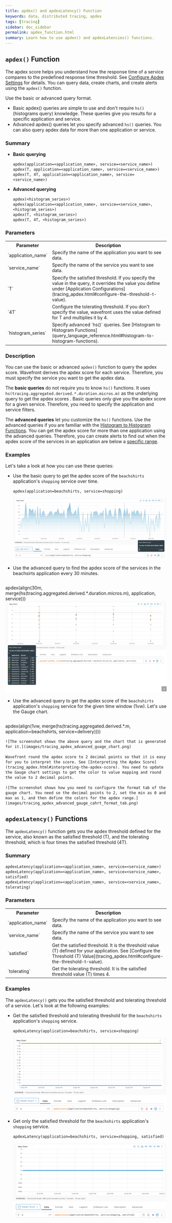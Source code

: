 ```yaml
---
title: apdex() and apdexLatency() Function
keywords: data, distributed tracing, apdex
tags: [tracing]
sidebar: doc_sidebar
permalink: apdex_function.html
summary: Learn how to use apdex() and apdexLatencies() functions.
---
```


## `apdex()` Function

The apdex score helps you understand how the response time of a service compares to the predefined response time threshold. See [Configure Apdex Settings](tracing_apdex.html) for details.
You can query data, create charts, and create alerts using the `apdex()` function.

Use the basic or advanced query format. 

* Basic apdex() queries are simple to use and don't require `hs()` (histograms query) knowledge. These queries give you results for a specific application and service. 
* Advanced apdex() queries let you specify advanced `hs()` queries. You can also query apdex data for more than one application or service.

### Summary

* **Basic querying**
  
  ```
  apdex(application=<application_name>, service=<service_name>)
  apdex(T, application=<application_name>, service=<service_name>)
  apdex(T, 4T, application=<application_name>, service=<service_name>)
  ```
  

* **Advanced querying**
  
  ```
  apdex(<histogram_series>)
  apdex(application=<application_name>, service=<service_name>, <histogram_series>)
  apdex(T, <histogram_series>)
  apdex(T, 4T, <histogram_series>)
  ```

### Parameters

<table style="width: 100;">
  <tr>
    <th width="25%">
      Parameter
    </th>
    <th width="74%">
      Description
    </th>
  </tr>
  <tr>
    <td markdown="span">
      `application_name`
    </td>
    <td markdown="span">
      Specify the name of the application you want to see data.
    </td>
  </tr>
  <tr>
    <td markdown="span">
      `service_name`
    </td>
    <td markdown="span">
      Specify the name of the service you want to see data.
    </td>
  </tr>
  <tr>
    <td markdown="span">
      `T`
    </td>
    <td markdown="span">
      Specify the satisfied threshold. If you specify the value in the query, it overrides the value you define under [Application Configurations](tracing_apdex.html#configure-the-threshold-t-value).
    </td>
  </tr>
  <tr>
    <td markdown="span">
      `4T`
    </td>
    <td markdown="span">
      Configure the tolerating threshold. If you don't specify the value, wavefront uses the value defined for T and multiplies it by 4.
    </td>
  </tr>
  <tr>
    <td markdown="span">
      `histogram_series`
    </td>
    <td markdown="span">
      Specify advanced `hs()` queries. See [Histogram to Histogram Functions](query_language_reference.html#histogram-to-histogram-functions).
    </td>
  </tr>

</table>

### Description

You can use the basic or advanced `apdex()` function to query the apdex score. Wavefront derives the apdex score for each service. Therefore, you must specify the service you want to get the apdex data.

The **basic queries** do not require you to know `hs()` functions. It uses `hs(tracing.aggregated.derived.*.duration.micros.m)` as the underlying query to get the apdex scores
. Basic queries only give you the apdex score for a given service. Therefore, you need to specify the application and service filters.

The **advanced queries** let you customize the `hs()` functions. Use the advanced queries if you are familiar with the [Histogram to Histogram Functions](query_language_reference.html#histogram-to-histogram-functions).
You can get the apdex score for more than one application using the advanced queries. Therefore, you can create alerts to find out when the apdex score of the services in an application are below a [specific range](tracing_apdex.html#interpreting-the-apdex-score).

### Examples
 Let's take a look at how you can use these queries:
 
 * Use the basic query to get the apdex score of the `beachshirts` application's `shopping` service over time.
    ```
    apdex(application=beachshirts, service=shopping)
    ```
    ![The screenshot shows the above query and the chart that is generated for it.](images/tracing_apdex_basic_query.png)
    
* Use the advanced query to find the apdex score of the services in the beachsirts application every 30 minutes.
    <pre>
apdex(align(30m, merge(hs(tracing.aggregated.derived.*.duration.micros.m), application, service)))
    </pre>
    ![The screenshot shows the above query and the chart that is generated for it.](images/tracing_apdex_advanced_query_30_minute_bucket.png)
    
* Use the advanced query to get the apdex score of the `beachshirts` application's `shopping` service for the given time window (1vw). Let's use the Gauge chart.
    <pre>
apdex(align(1vw, merge(hs(tracing.aggregated.derived.*.m, application=beachshirts, service=delivery))))
    </pre>

    ![The screenshot shows the above query and the chart that is generated for it.](images/tracing_apdex_advanced_guage_chart.png)

    Wavefront round the apdex score to 2 decimal points so that it is easy for you to interpret the score. See [Interpreting the Apdex Score](tracing_apdex.html#interpreting-the-apdex-score). You need to update the Gauge chart settings to get the color to value mapping and round the value to 2 decimal points.
    
    ![The screenshot shows how you need to configure the format tab of the gauge chart. You need se the decimal points to 2, set the min as 0 and max as 1, and then define the colors for the apdex range.](images/tracing_apdex_advanced_gauge_cahrt_format_tab.png)
    
    
## `apdexLatency()` Functions

The `apdexLatency()` function gets you the apdex threshold defined for the service, also known as the satisfied threshold (T), and the tolerating threshold, which is four times the satisfied threshold (4T).

### Summary

```
apdexLatency(application=<application_name>, service=<service_name>) 
apdexLatency(application=<application_name>, service=<service_name>, satisfied)
apdexLatency(application=<application_name>, service=<service_name>, tolerating)
```
### Parameters

<table style="width: 100;">
  <tr>
    <th width="20%">
      Parameter
    </th>
    <th width="80%">
      Description
    </th>
  </tr>
  <tr>
    <td markdown="span">
      `application_name`
    </td>
    <td markdown="span">
      Specify the name of the application you want to see data.
    </td>
  </tr>
  <tr>
    <td markdown="span">
      `service_name`
    </td>
    <td markdown="span">
      Specify the name of the service you want to see data.
    </td>
  </tr>
  <tr>
    <td markdown="span">
      `satisfied`
    </td>
    <td markdown="span">
      Get the satisfied threshold. It is the threshold value (T) defined for your application. See [Configure the Threshold (T) Value](tracing_apdex.html#configure-the-threshold-t-value).
    </td>
  </tr>
  <tr>
    <td markdown="span">
      `tolerating`
    </td>
    <td markdown="span">
      Get the tolerating threshold. It is the satisfied threshold value (T) times 4.
    </td>
  </tr>

</table>

### Examples

The `apdexLatency()` gets you the satisfied threshold and tolerating threshold of a service. Let's look at the following examples:

* Get the satisfied threshold and tolerating threshold for the `beachshirts` application's `shopping` service.
    ```
    apdexLatency(application=beachshirts, service=shopping)
    ```
    
    ![The screenshot shows the above query and the chart that is generated for it.](images/tracing_apdex_latency_query.png)

* Get only the satisfied threshold for the `beachshirts` application's `shopping` service.
    ```
    apdexLatency(application=beachshirts, service=shopping, satisfied)
    ```

    ![The screenshot shows the above query and the chart that is generated for it.](images/tracing_apdex_latency_satisfied_threshold_only.png)
